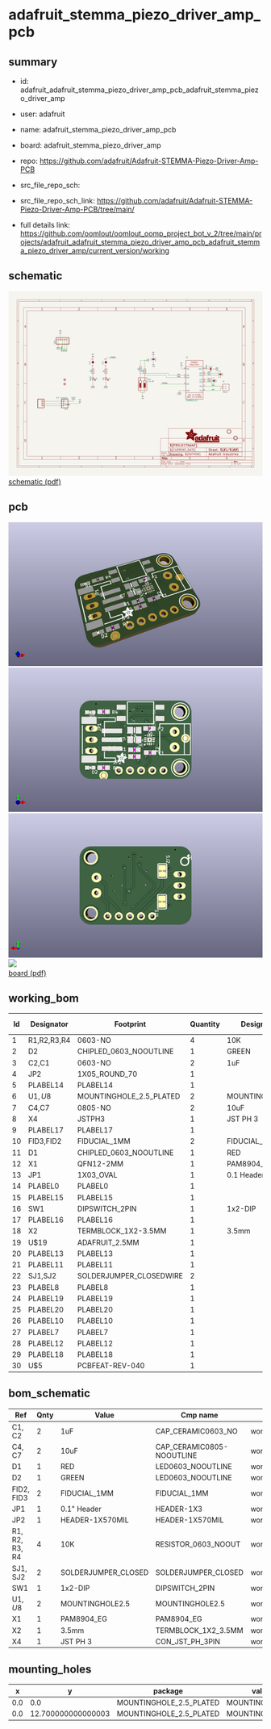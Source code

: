 # adafruit_stemma_piezo_driver_amp_pcb
 
## summary 
* id: adafruit_adafruit_stemma_piezo_driver_amp_pcb_adafruit_stemma_piezo_driver_amp
* user: adafruit
* name: adafruit_stemma_piezo_driver_amp_pcb
* board: adafruit_stemma_piezo_driver_amp
* repo: https://github.com/adafruit/Adafruit-STEMMA-Piezo-Driver-Amp-PCB



* src_file_repo_sch: 
* src_file_repo_sch_link: https://github.com/adafruit/Adafruit-STEMMA-Piezo-Driver-Amp-PCB/tree/main/
* full details link: https://github.com/oomlout/oomlout_oomp_project_bot_v_2/tree/main/projects/adafruit_adafruit_stemma_piezo_driver_amp_pcb_adafruit_stemma_piezo_driver_amp/current_version/working  

## schematic  
![](working_schematic_600.png)  
[schematic (pdf)](working_schematic.pdf)  

## pcb  
![](working_3d_600.png) 
![](working_3d_front_600.png)  
![](working_3d_back_600.png)  
![](working_600.png)  
[board (pdf)](working.pdf)  

## working_bom
| Id | Designator | Footprint | Quantity | Designation | Supplier and ref |  | None | 
| --- | --- | --- | --- | --- | --- | --- | --- | 
| 1 | R1,R2,R3,R4 | 0603-NO | 4 | 10K |  |  | [''] | 
| 2 | D2 | CHIPLED_0603_NOOUTLINE | 1 | GREEN |  |  | [''] | 
| 3 | C2,C1 | 0603-NO | 2 | 1uF |  |  | [''] | 
| 4 | JP2 | 1X05_ROUND_70 | 1 |  |  |  | [''] | 
| 5 | PLABEL14 | PLABEL14 | 1 |  |  |  | [''] | 
| 6 | U$1,U$8 | MOUNTINGHOLE_2.5_PLATED | 2 | MOUNTINGHOLE2.5 |  |  | [''] | 
| 7 | C4,C7 | 0805-NO | 2 | 10uF |  |  | [''] | 
| 8 | X4 | JSTPH3 | 1 | JST PH 3 |  |  | [''] | 
| 9 | PLABEL17 | PLABEL17 | 1 |  |  |  | [''] | 
| 10 | FID3,FID2 | FIDUCIAL_1MM | 2 | FIDUCIAL_1MM |  |  | [''] | 
| 11 | D1 | CHIPLED_0603_NOOUTLINE | 1 | RED |  |  | [''] | 
| 12 | X1 | QFN12-2MM | 1 | PAM8904_EG |  |  | [''] | 
| 13 | JP1 | 1X03_OVAL | 1 | 0.1 Header" |  |  | [''] | 
| 14 | PLABEL0 | PLABEL0 | 1 |  |  |  | [''] | 
| 15 | PLABEL15 | PLABEL15 | 1 |  |  |  | [''] | 
| 16 | SW1 | DIPSWITCH_2PIN | 1 | 1x2-DIP |  |  | [''] | 
| 17 | PLABEL16 | PLABEL16 | 1 |  |  |  | [''] | 
| 18 | X2 | TERMBLOCK_1X2-3.5MM | 1 | 3.5mm |  |  | [''] | 
| 19 | U$19 | ADAFRUIT_2.5MM | 1 |  |  |  | [''] | 
| 20 | PLABEL13 | PLABEL13 | 1 |  |  |  | [''] | 
| 21 | PLABEL11 | PLABEL11 | 1 |  |  |  | [''] | 
| 22 | SJ1,SJ2 | SOLDERJUMPER_CLOSEDWIRE | 2 |  |  |  | [''] | 
| 23 | PLABEL8 | PLABEL8 | 1 |  |  |  | [''] | 
| 24 | PLABEL19 | PLABEL19 | 1 |  |  |  | [''] | 
| 25 | PLABEL20 | PLABEL20 | 1 |  |  |  | [''] | 
| 26 | PLABEL10 | PLABEL10 | 1 |  |  |  | [''] | 
| 27 | PLABEL7 | PLABEL7 | 1 |  |  |  | [''] | 
| 28 | PLABEL12 | PLABEL12 | 1 |  |  |  | [''] | 
| 29 | PLABEL18 | PLABEL18 | 1 |  |  |  | [''] | 
| 30 | U$5 | PCBFEAT-REV-040 | 1 |  |  |  | [''] | 


## bom_schematic
| Ref | Qnty | Value | Cmp name | Footprint | Description | Vendor | DNP | 
| --- | --- | --- | --- | --- | --- | --- | --- | 
| C1, C2 | 2 | 1uF | CAP_CERAMIC0603_NO | working:0603-NO |  |  |  | 
| C4, C7 | 2 | 10uF | CAP_CERAMIC0805-NOOUTLINE | working:0805-NO |  |  |  | 
| D1 | 1 | RED | LED0603_NOOUTLINE | working:CHIPLED_0603_NOOUTLINE |  |  |  | 
| D2 | 1 | GREEN | LED0603_NOOUTLINE | working:CHIPLED_0603_NOOUTLINE |  |  |  | 
| FID2, FID3 | 2 | FIDUCIAL_1MM | FIDUCIAL_1MM | working:FIDUCIAL_1MM |  |  |  | 
| JP1 | 1 | 0.1" Header | HEADER-1X3 | working:1X03_OVAL |  |  |  | 
| JP2 | 1 | HEADER-1X570MIL | HEADER-1X570MIL | working:1X05_ROUND_70 |  |  |  | 
| R1, R2, R3, R4 | 4 | 10K | RESISTOR_0603_NOOUT | working:0603-NO |  |  |  | 
| SJ1, SJ2 | 2 | SOLDERJUMPER_CLOSED | SOLDERJUMPER_CLOSED | working:SOLDERJUMPER_CLOSEDWIRE |  |  |  | 
| SW1 | 1 | 1x2-DIP | DIPSWITCH_2PIN | working:DIPSWITCH_2PIN |  |  |  | 
| U$1, U$8 | 2 | MOUNTINGHOLE2.5 | MOUNTINGHOLE2.5 | working:MOUNTINGHOLE_2.5_PLATED |  |  |  | 
| X1 | 1 | PAM8904_EG | PAM8904_EG | working:QFN12-2MM |  |  |  | 
| X2 | 1 | 3.5mm | TERMBLOCK_1X2_3.5MM | working:TERMBLOCK_1X2-3.5MM |  |  |  | 
| X4 | 1 | JST PH 3 | CON_JST_PH_3PIN | working:JSTPH3 |  |  |  | 


## mounting_holes
| x | y | package | value | ref | size | 
| --- | --- | --- | --- | --- | --- | 
| 0.0 | 0.0 | MOUNTINGHOLE_2.5_PLATED | MOUNTINGHOLE2.5 | U$1 | m3 | 
| 0.0 | 12.700000000000003 | MOUNTINGHOLE_2.5_PLATED | MOUNTINGHOLE2.5 | U$8 | m3 | 


